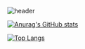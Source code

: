 ![header](https://capsule-render.vercel.app/api?type=Rect&color=769FCE&height=200&section=header&text=CPU%20GITHUB&fontSize=90)

[![Anurag's GitHub stats](https://github-readme-stats.vercel.app/api?username=cpufilecode&langs_count=10&show_icons=true&count_private=true)](https://github.com/anuraghazra/github-readme-stats)

[![Top Langs](https://github-readme-stats.vercel.app/api/top-langs/?username=cpufilecode&langs_count=10&count_private=true&layout=compact)](https://github.com/anuraghazra/github-readme-stats)
